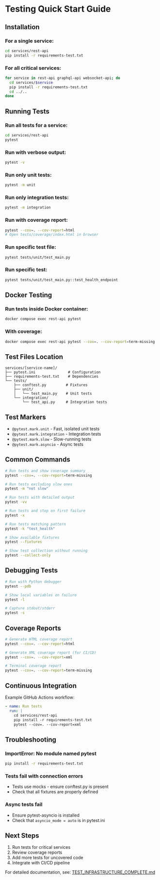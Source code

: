 # Testing Quick Start Guide

## Installation

### For a single service:
```bash
cd services/rest-api
pip install -r requirements-test.txt
```

### For all critical services:
```bash
for service in rest-api graphql-api websocket-api; do
  cd services/$service
  pip install -r requirements-test.txt
  cd ../..
done
```

## Running Tests

### Run all tests for a service:
```bash
cd services/rest-api
pytest
```

### Run with verbose output:
```bash
pytest -v
```

### Run only unit tests:
```bash
pytest -m unit
```

### Run only integration tests:
```bash
pytest -m integration
```

### Run with coverage report:
```bash
pytest --cov=. --cov-report=html
# Open tests/coverage/index.html in browser
```

### Run specific test file:
```bash
pytest tests/unit/test_main.py
```

### Run specific test:
```bash
pytest tests/unit/test_main.py::test_health_endpoint
```

## Docker Testing

### Run tests inside Docker container:
```bash
docker compose exec rest-api pytest
```

### With coverage:
```bash
docker compose exec rest-api pytest --cov=. --cov-report=term-missing
```

## Test Files Location

```
services/[service-name]/
├── pytest.ini               # Configuration
├── requirements-test.txt    # Dependencies
└── tests/
    ├── conftest.py         # Fixtures
    ├── unit/
    │   └── test_main.py    # Unit tests
    └── integration/
        └── test_api.py     # Integration tests
```

## Test Markers

- `@pytest.mark.unit` - Fast, isolated unit tests
- `@pytest.mark.integration` - Integration tests
- `@pytest.mark.slow` - Slow-running tests
- `@pytest.mark.asyncio` - Async tests

## Common Commands

```bash
# Run tests and show coverage summary
pytest --cov=. --cov-report=term-missing

# Run tests excluding slow ones
pytest -m "not slow"

# Run tests with detailed output
pytest -vv

# Run tests and stop on first failure
pytest -x

# Run tests matching pattern
pytest -k "test_health"

# Show available fixtures
pytest --fixtures

# Show test collection without running
pytest --collect-only
```

## Debugging Tests

```bash
# Run with Python debugger
pytest --pdb

# Show local variables on failure
pytest -l

# Capture stdout/stderr
pytest -s
```

## Coverage Reports

```bash
# Generate HTML coverage report
pytest --cov=. --cov-report=html

# Generate XML coverage report (for CI/CD)
pytest --cov=. --cov-report=xml

# Terminal coverage report
pytest --cov=. --cov-report=term-missing
```

## Continuous Integration

Example GitHub Actions workflow:

```yaml
- name: Run tests
  run: |
    cd services/rest-api
    pip install -r requirements-test.txt
    pytest --cov=. --cov-report=xml
```

## Troubleshooting

### ImportError: No module named pytest
```bash
pip install -r requirements-test.txt
```

### Tests fail with connection errors
- Tests use mocks - ensure conftest.py is present
- Check that all fixtures are properly defined

### Async tests fail
- Ensure pytest-asyncio is installed
- Check that `asyncio_mode = auto` is in pytest.ini

## Next Steps

1. Run tests for critical services
2. Review coverage reports
3. Add more tests for uncovered code
4. Integrate with CI/CD pipeline

For detailed documentation, see: [TEST_INFRASTRUCTURE_COMPLETE.md](/mnt/my_external_drive/programming/songnodes/TEST_INFRASTRUCTURE_COMPLETE.md)
